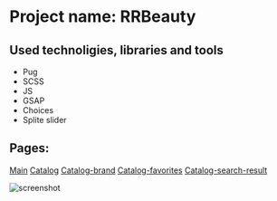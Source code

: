 # Project name: RRBeauty

## Used technoligies, libraries and tools

- Pug
- SCSS
- JS
- GSAP
- Choices
- Splite slider

## Pages:
[Main](https://irrbis38.github.io/rrbeauty/)
[Catalog](https://irrbis38.github.io/rrbeauty/catalog.html)
[Catalog-brand](https://irrbis38.github.io/rrbeauty/catalog-brand.html)
[Catalog-favorites](https://irrbis38.github.io/rrbeauty/catalog-favorites.html)
[Catalog-search-result](https://irrbis38.github.io/rrbeauty/catalog-search-result.html)


![screenshot](https://github.com/irrbis38/rrbeauty/assets/66014974/2aa589d6-4a40-48fb-ad4b-6e07193709d3)